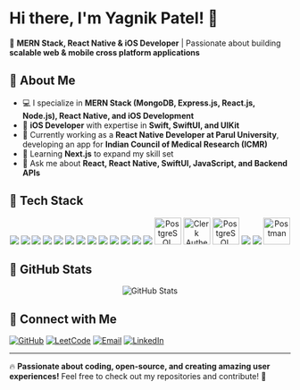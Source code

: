 <p align="center">

</p>

# Hi there, I'm Yagnik Patel! 👋  



🚀 **MERN Stack, React Native & iOS Developer** | Passionate about building **scalable web & mobile cross platform applications**  

## 🔹 About Me  
- 💻 I specialize in **MERN Stack (MongoDB, Express.js, React.js, Node.js), React Native, and iOS Development**  
- 🍏 **iOS Developer** with expertise in **Swift, SwiftUI, and UIKit**  
- 🚀 Currently working as a **React Native Developer at Parul University**, developing an app for **Indian Council of Medical Research (ICMR)**  
- 🌱 Learning **Next.js** to expand my skill set  
- 💬 Ask me about **React, React Native, SwiftUI, JavaScript, and Backend APIs**  

 

## 🔹 Tech Stack  
<p align="center">
  <img src="https://img.icons8.com/color/48/000000/html-5.png"/>
  <img src="https://img.icons8.com/color/48/000000/css3.png"/>
  <img src="https://img.icons8.com/color/48/000000/javascript.png"/>
  <img src="https://img.icons8.com/color/48/000000/react-native.png"/>
  <img src="https://img.icons8.com/color/48/000000/nodejs.png"/>
  <img src="https://img.icons8.com/color/48/000000/express-js.png"/>
  <img src="https://img.icons8.com/color/48/000000/mongodb.png"/>
  <img src="https://img.icons8.com/color/48/000000/git.png"/>
  <img src="https://img.icons8.com/color/48/000000/github.png"/>
  <img src="https://img.icons8.com/color/48/000000/python.png"/>

  <img src="https://img.icons8.com/?size=50&id=13679&format=png&color=000000"/>
  <img src="https://img.icons8.com/?size=48&id=x7XMNGh2vdqA&format=png&color=000000"/>
  <img src="https://img.icons8.com/color/48/000000/nextjs.png"/>
  <img src="https://w7.pngwing.com/pngs/173/36/png-transparent-postgresql-logo-computer-software-database-open-source-s-text-head-snout.png" width="48" height="48" alt="PostgreSQL Logo"/>

<img src="https://encrypted-tbn0.gstatic.com/images?q=tbn:ANd9GcRdVEuXbieiDLdzyT-lHa1wtFVPK2ONT5utgQ&s" width="48" height="48" alt="Clerk Authentication"/>
<img src="https://img.icons8.com/?size=48&id=r9QJ0VFFrn7T&format=png" width="48" height="48" alt="PostgreSQL Logo"/>


  <img src="https://img.icons8.com/color/48/000000/swift.png"/>
  <img src="https://img.icons8.com/color/48/000000/c-programming.png"/>
  <img src="https://www.svgrepo.com/show/354202/postman-icon.svg" width="48" alt="Postman"/>
  

 >

## 🔹 GitHub Stats  
<p align="center">
  <img src="https://github-readme-stats.vercel.app/api?username=developer-yagnik&show_icons=true&theme=radical" alt="GitHub Stats"/>
</p>

## 🔹 Connect with Me  
<p align="center">
 
[![GitHub](https://img.shields.io/badge/-GitHub-181717?style=for-the-badge&logo=github&logoColor=white)](https://github.com/developer-yagnik)
[![LeetCode](https://img.shields.io/badge/-LeetCode-FFA116?style=for-the-badge&logo=leetcode&logoColor=white)](https://leetcode.com/u/YagnikkPatel/)
[![Email](https://img.shields.io/badge/-Email-D14836?style=for-the-badge&logo=gmail&logoColor=white)](mailto:yagnikpatel5253@gmail.com)
[![LinkedIn](https://img.shields.io/badge/-LinkedIn-0A66C2?style=for-the-badge&logo=linkedin&logoColor=white)](https://www.linkedin.com/in/yagnikkpatel/)
  
</p>

---

🔥 **Passionate about coding, open-source, and creating amazing user experiences!** Feel free to check out my repositories and contribute! 🚀
